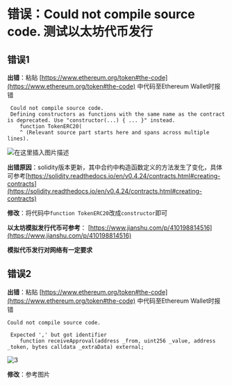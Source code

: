 # 错误：Could not compile source code. 测试以太坊代币发行

## 错误1

**出错**：粘贴 [https://www.ethereum.org/token#the-code](https://www.ethereum.org/token#the-code) 中代码至Ethereum Wallet时报错

```no
 Could not compile source code. 
 Defining constructors as functions with the same name as the contract is deprecated. Use "constructor(...) { ... }" instead.
    function TokenERC20(
    ^ (Relevant source part starts here and spans across multiple lines).
```

![在这里插入图片描述](https://img-blog.csdnimg.cn/20181129211726484.png?x-oss-process=image/watermark,type_ZmFuZ3poZW5naGVpdGk,shadow_10,text_aHR0cHM6Ly9ibG9nLmNzZG4ubmV0L3FpdWJpbmdjc2Ru,size_16,color_FFFFFF,t_70)

**出错原因**：solidity版本更新，其中合约中构造函数定义的方法发生了变化，具体可参考[https://solidity.readthedocs.io/en/v0.4.24/contracts.html#creating-contracts](https://solidity.readthedocs.io/en/v0.4.24/contracts.html#creating-contracts)

**修改**：将代码中`function TokenERC20`改成`constructor`即可

**以太坊模拟发行代币可参考**：
[https://www.jianshu.com/p/410198814516](https://www.jianshu.com/p/410198814516)

**模拟代币发行对网络有一定要求**

## 错误2

**出错**：粘贴 [https://www.ethereum.org/token#the-code](https://www.ethereum.org/token#the-code) 中代码至Ethereum Wallet时报错

```no
Could not compile source code. 

 Expected ',' but got identifier
    function receiveApproval(address _from, uint256 _value, address _token, bytes calldata _extraData) external;
```

![3](http://ww1.sinaimg.cn/large/006alGmrly1fzin7vopx6j30zo0e20v4.jpg)

**修改**：参考图片
